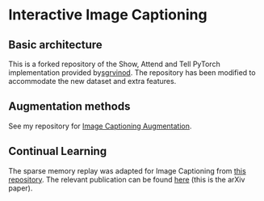 # Interactive Image Captioning

## Basic architecture

This is a forked repository of the Show, Attend and Tell PyTorch implementation provided by[sgrvinod](https://github.com/sgrvinod/Deep-Tutorials-for-PyTorch). The repository has been modified to accommodate the new dataset and extra features.

## Augmentation methods

See my repository for [Image Captioning Augmentation](https://github.com/aliciaviernes/image-captioning-augmentation).

## Continual Learning

The sparse memory replay was adapted for Image Captioning from [this repository](https://github.com/h3lio5/episodic-lifelong-learning). The relevant publication can be found [here](https://arxiv.org/pdf/1906.01076v3.pdf) (this is the arXiv paper).

